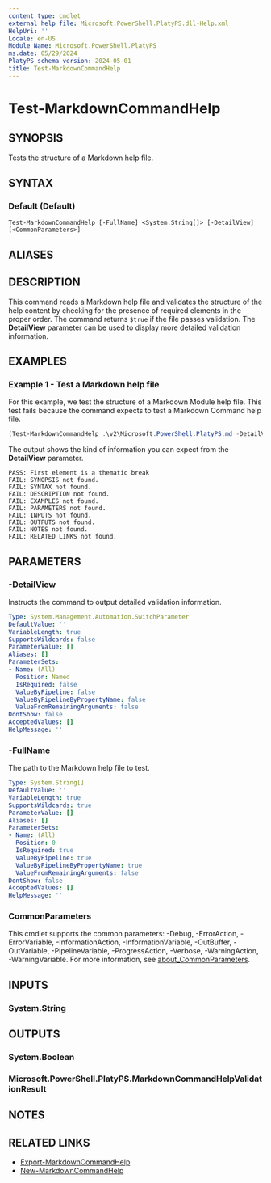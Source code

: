 ```yaml
---
content type: cmdlet
external help file: Microsoft.PowerShell.PlatyPS.dll-Help.xml
HelpUri: ''
Locale: en-US
Module Name: Microsoft.PowerShell.PlatyPS
ms.date: 05/29/2024
PlatyPS schema version: 2024-05-01
title: Test-MarkdownCommandHelp
---
```


# Test-MarkdownCommandHelp

## SYNOPSIS

Tests the structure of a Markdown help file.

## SYNTAX

### Default (Default)

```
Test-MarkdownCommandHelp [-FullName] <System.String[]> [-DetailView] [<CommonParameters>]
```

## ALIASES

## DESCRIPTION

This command reads a Markdown help file and validates the structure of the help content by checking
for the presence of required elements in the proper order. The command returns `$true` if the file
passes validation. The **DetailView** parameter can be used to display more detailed validation
information.

## EXAMPLES

### Example 1 - Test a Markdown help file

For this example, we test the structure of a Markdown Module help file. This test fails because the
command expects to test a Markdown Command help file.

```powershell
(Test-MarkdownCommandHelp .\v2\Microsoft.PowerShell.PlatyPS.md -DetailView).Messages
```

The output shows the kind of information you can expect from the **DetailView** parameter.

```Output
PASS: First element is a thematic break
FAIL: SYNOPSIS not found.
FAIL: SYNTAX not found.
FAIL: DESCRIPTION not found.
FAIL: EXAMPLES not found.
FAIL: PARAMETERS not found.
FAIL: INPUTS not found.
FAIL: OUTPUTS not found.
FAIL: NOTES not found.
FAIL: RELATED LINKS not found.
```

## PARAMETERS

### -DetailView

Instructs the command to output detailed validation information.

```yaml
Type: System.Management.Automation.SwitchParameter
DefaultValue: ''
VariableLength: true
SupportsWildcards: false
ParameterValue: []
Aliases: []
ParameterSets:
- Name: (All)
  Position: Named
  IsRequired: false
  ValueByPipeline: false
  ValueByPipelineByPropertyName: false
  ValueFromRemainingArguments: false
DontShow: false
AcceptedValues: []
HelpMessage: ''
```

### -FullName

The path to the Markdown help file to test.

```yaml
Type: System.String[]
DefaultValue: ''
VariableLength: true
SupportsWildcards: true
ParameterValue: []
Aliases: []
ParameterSets:
- Name: (All)
  Position: 0
  IsRequired: true
  ValueByPipeline: true
  ValueByPipelineByPropertyName: true
  ValueFromRemainingArguments: false
DontShow: false
AcceptedValues: []
HelpMessage: ''
```

### CommonParameters

This cmdlet supports the common parameters: -Debug, -ErrorAction, -ErrorVariable,
-InformationAction, -InformationVariable, -OutBuffer, -OutVariable, -PipelineVariable,
-ProgressAction, -Verbose, -WarningAction, -WarningVariable. For more information, see
[about_CommonParameters](https://go.microsoft.com/fwlink/?LinkID=113216).

## INPUTS

### System.String

## OUTPUTS

### System.Boolean

### Microsoft.PowerShell.PlatyPS.MarkdownCommandHelpValidationResult

## NOTES

## RELATED LINKS

- [Export-MarkdownCommandHelp](Export-MarkdownCommandHelp.md)
- [New-MarkdownCommandHelp](New-MarkdownCommandHelp.md)
